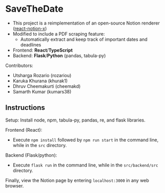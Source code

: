 # SaveTheDate

- This project is a reimplementation of an open-source Notion renderer ([react-notion-x](https://github.com/NotionX/react-notion-x))
- Modified to include a PDF scraping feature:
  - Automatically extract and keep track of important dates and deadlines
- Frontend: **React**/**TypeScript**
- Backend: **Flask**/**Python** (pandas, tabula-py)

Contributors:
- Utsharga Rozario (rozariou)
- Karuka Khurana (khurak1)
- Dhruv Cheemakurti (cheemakd)
- Samarth Kumar (kumars38)

## Instructions
Setup:
Install node, npm, tabula-py, pandas, re, and flask libraries.

Frontend (React):
- Execute `npm install` followed by `npm run start` in the command line, while in the `src` directory.

Backend (Flask/python):
- Execute `flask run` in the command line, while in the `src/backend/src` directory.

Finally, view the Notion page by entering `localhost:3000` in any web browser.
